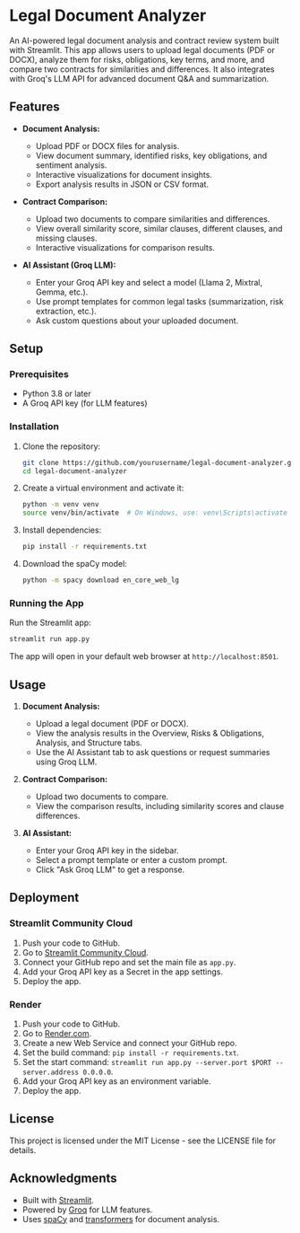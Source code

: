 # Legal Document Analyzer

An AI-powered legal document analysis and contract review system built with Streamlit. This app allows users to upload legal documents (PDF or DOCX), analyze them for risks, obligations, key terms, and more, and compare two contracts for similarities and differences. It also integrates with Groq's LLM API for advanced document Q&A and summarization.

## Features

- **Document Analysis:**
  - Upload PDF or DOCX files for analysis.
  - View document summary, identified risks, key obligations, and sentiment analysis.
  - Interactive visualizations for document insights.
  - Export analysis results in JSON or CSV format.

- **Contract Comparison:**
  - Upload two documents to compare similarities and differences.
  - View overall similarity score, similar clauses, different clauses, and missing clauses.
  - Interactive visualizations for comparison results.

- **AI Assistant (Groq LLM):**
  - Enter your Groq API key and select a model (Llama 2, Mixtral, Gemma, etc.).
  - Use prompt templates for common legal tasks (summarization, risk extraction, etc.).
  - Ask custom questions about your uploaded document.

## Setup

### Prerequisites

- Python 3.8 or later
- A Groq API key (for LLM features)

### Installation

1. Clone the repository:
   ```bash
   git clone https://github.com/yourusername/legal-document-analyzer.git
   cd legal-document-analyzer
   ```

2. Create a virtual environment and activate it:
   ```bash
   python -m venv venv
   source venv/bin/activate  # On Windows, use: venv\Scripts\activate
   ```

3. Install dependencies:
   ```bash
   pip install -r requirements.txt
   ```

4. Download the spaCy model:
   ```bash
   python -m spacy download en_core_web_lg
   ```

### Running the App

Run the Streamlit app:
```bash
streamlit run app.py
```

The app will open in your default web browser at `http://localhost:8501`.

## Usage

1. **Document Analysis:**
   - Upload a legal document (PDF or DOCX).
   - View the analysis results in the Overview, Risks & Obligations, Analysis, and Structure tabs.
   - Use the AI Assistant tab to ask questions or request summaries using Groq LLM.

2. **Contract Comparison:**
   - Upload two documents to compare.
   - View the comparison results, including similarity scores and clause differences.

3. **AI Assistant:**
   - Enter your Groq API key in the sidebar.
   - Select a prompt template or enter a custom prompt.
   - Click "Ask Groq LLM" to get a response.

## Deployment

### Streamlit Community Cloud

1. Push your code to GitHub.
2. Go to [Streamlit Community Cloud](https://streamlit.io/cloud).
3. Connect your GitHub repo and set the main file as `app.py`.
4. Add your Groq API key as a Secret in the app settings.
5. Deploy the app.

### Render

1. Push your code to GitHub.
2. Go to [Render.com](https://render.com/).
3. Create a new Web Service and connect your GitHub repo.
4. Set the build command: `pip install -r requirements.txt`.
5. Set the start command: `streamlit run app.py --server.port $PORT --server.address 0.0.0.0`.
6. Add your Groq API key as an environment variable.
7. Deploy the app.

## License

This project is licensed under the MIT License - see the LICENSE file for details.

## Acknowledgments

- Built with [Streamlit](https://streamlit.io/).
- Powered by [Groq](https://groq.com/) for LLM features.
- Uses [spaCy](https://spacy.io/) and [transformers](https://huggingface.co/transformers/) for document analysis. 
